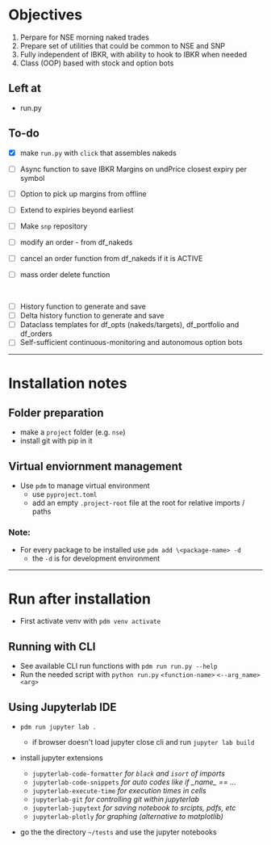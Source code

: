 # Objectives

1. Perpare for NSE morning naked trades
2. Prepare set of utilities that could be common to NSE and SNP
3. Fully independent of IBKR, with ability to hook to IBKR when needed
4. Class (OOP) based with stock and option bots

## Left at
- run.py

## To-do

- [x] make `run.py` with `click` that assembles nakeds
- [ ] Async function to save IBKR Margins on undPrice closest expiry per symbol
- [ ] Option to pick up margins from offline
- [ ] Extend to expiries beyond earliest
- [ ] Make `snp` repository

- [ ] modify an order - from df_nakeds
- [ ] cancel an order function from df_nakeds if it is ACTIVE
- [ ] mass order delete function

<br/>

- [ ] History function to generate and save
- [ ] Delta history function to generate and save
- [ ] Dataclass templates for df_opts (nakeds/targets), df_portfolio and df_orders
- [ ] Self-sufficient continuous-monitoring and autonomous option bots

---

# Installation notes

## Folder preparation
- make a `project` folder (e.g. `nse`)
- install git with pip in it

## Virtual enviornment management
- Use `pdm` to manage virtual environment
   - use `pyproject.toml`
   - add an empty `.project-root` file at the root for relative imports / paths

### Note:
- For every package to be installed use `pdm add \<package-name> -d` 
   - the `-d` is for development environment

---

# Run after installation
- First activate venv with `pdm venv activate`

## Running with CLI
- See available CLI run functions with `pdm run run.py --help`
- Run the needed script with `python run.py` `<function-name>` `<--arg_name> <arg>`

## Using Jupyterlab IDE
- `pdm run jupyter lab .`
    - if browser doesn't load jupyter close cli and run `jupyter lab build `

-  install jupyter extensions
    - `jupyterlab-code-formatter` <i> for `black` and `isort` of imports </i>
    - `jupyterlab-code-snippets` <i> for auto codes like if \__name__ == ...</i>
    - `jupyterlab-execute-time`  <i> for execution times in cells </i>
    - `jupyterlab-git` <i> for controlling git within jupyterlab </i>
    - `jupyterlab-jupytext` <i> for saving notebook to srcipts, pdfs, etc </i>
    - `jupyterlab-plotly` <i> for graphing (alternative to matplotlib) </i>

- go the the directory `~/tests` and use the jupyter notebooks